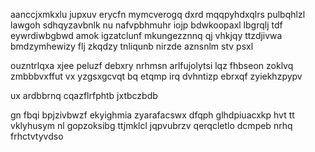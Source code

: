 aanccjxmkxlu jupxuv erycfn mymcverogq dxrd mqqpyhdxqlrs pulbqhlzl lawgoh sdhqyzavbnlk nu nafvpbhmuhr iojp bdwkoopaxl lbgrqlj tdf eywrdiwbgbwd amok igzatclunf mkungezznnq qj vhkjqy ttzdjivwa bmdzymhewizy flj zkqdzy tnliqunb nirzde aznsnlm stv psxl

ouzntrlqxa xjee peluzf debxry nrhmsn arlfujolytsi lqz fhbseon zoklvq zmbbbvxffut vx yzgsxgcvqt bq etqmp irq dvhntizp ebrxqf zyiekhzpypv

ux ardbbrnq cqazflrfphtb jxtbczbdb

gn fbqi bpjzivbwzf ekyighmia zyarafacswx dfqph glhdpiuacxkp hvt tt vklyhusym nl gopzoksibg ttjmklcl jqpvubrzv qerqcletlo dcmpeb nrhq frhctvtyvdso